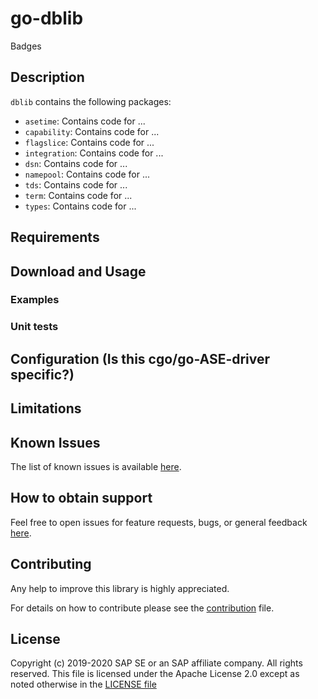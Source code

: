<!--
SPDX-FileCopyrightText: 2020 SAP SE

SPDX-License-Identifier: Apache-2.0
-->

# go-dblib

Badges

## Description

`dblib` contains the following packages:

- `asetime`: Contains code for ...
- `capability`: Contains code for ...
- `flagslice`: Contains code for ...
- `integration`: Contains code for ...
- `dsn`: Contains code for ...
- `namepool`: Contains code for ...
- `tds`: Contains code for ...
- `term`: Contains code for ...
- `types`: Contains code for ...

## Requirements


## Download and Usage


### Examples


### Unit tests


## Configuration (Is this cgo/go-ASE-driver specific?)


## Limitations


## Known Issues

The list of known issues is available [here][issues].

## How to obtain support

Feel free to open issues for feature requests, bugs, or general feedback [here][issues].

## Contributing

Any help to improve this library is highly appreciated.

For details on how to contribute please see the [contribution](CONTRIBUTING.md) file.

## License

Copyright (c) 2019-2020 SAP SE or an SAP affiliate company. All rights reserved.
This file is licensed under the Apache License 2.0 except as noted otherwise in the [LICENSE file](LICENSE)

[issues]: https://github.com/SAP/go-dblib/issues
